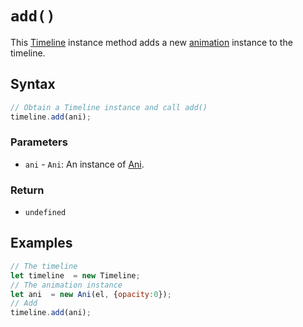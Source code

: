 # `add()`
This [Timeline](/play-ui/api/ani/Timeline/README.md) instance method adds a new [animation](/play-ui/api/ani/Ani/README.md) instance to the timeline.

## Syntax

```js
// Obtain a Timeline instance and call add()
timeline.add(ani);
```

### Parameters
+ `ani` - `Ani`: An instance of [Ani](/play-ui/api/ani/Ani/README.md).

### Return
+ `undefined`

## Examples

```js
// The timeline
let timeline  = new Timeline;
// The animation instance
let ani  = new Ani(el, {opacity:0});
// Add
timeline.add(ani);
```